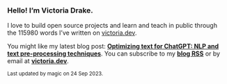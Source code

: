 ### Hello! I’m Victoria Drake.

I love to build open source projects and learn and teach in public through the 115980 words I’ve written on [victoria.dev](https://victoria.dev).

You might like my latest blog post: **[Optimizing text for ChatGPT: NLP and text pre-processing techniques](https://victoria.dev/blog/optimizing-text-for-chatgpt-nlp-and-text-pre-processing-techniques/)**. You can subscribe to my [**blog RSS**](https://victoria.dev/index.xml) or by email at [**victoria.dev**](https://victoria.dev).

<sub>Last updated by magic on 24 Sep 2023.</sub>
